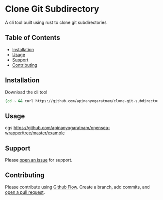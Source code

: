 # Clone Git Subdirectory

A cli tool built using rust to clone git subdirectories

## Table of Contents

- [Installation](#installation)
- [Usage](#usage)
- [Support](#support)
- [Contributing](#contributing)

## Installation

Download the cli tool

```sh
(cd ~ && curl https://github.com/apinanyogaratnam/clone-git-subdirectory/releases/download/v0.0.2/cgs --output cgs && echo "alias cgs='~/cgs'" >> ~/.zshrc)
```

## Usage

cgs https://github.com/apinanyogaratnam/opensea-wrapper/tree/master/example

## Support

Please [open an issue](https://github.com/apinanyogaratnam/clone-git-subdirectory/issues/new) for support.

## Contributing

Please contribute using [Github Flow](https://guides.github.com/introduction/flow/). Create a branch, add commits, and [open a pull request](https://github.com/apinanyogaratnam/clone-git-subdirectory/).
